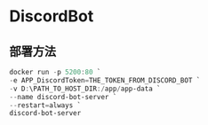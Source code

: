 # DiscordBot

## 部署方法
```powershell
docker run -p 5200:80 `
-e APP_DiscordToken=THE_TOKEN_FROM_DISCORD_BOT `
-v D:\PATH_TO_HOST_DIR:/app/app-data `
--name discord-bot-server `
--restart=always `
discord-bot-server
```
